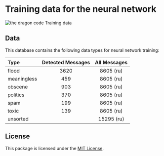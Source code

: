# Training data for the neural network

![the dragon code Training data](https://preview.dragon-code.pro/the-dragon-code/Training-data.svg)

## Data

This database contains the following data types for neural network training:

| Type        | Detected Messages | All Messages |
|:------------|:-----------------:|:------------:|
| flood       |       3620        |  8605 (ru)   |
| meaningless |        459        |  8605 (ru)   |
| obscene     |        903        |  8605 (ru)   |
| politics    |        370        |  8605 (ru)   |
| spam        |        199        |  8605 (ru)   |
| toxic       |        139        |  8605 (ru)   |
| unsorted    |                   |  15295 (ru)  |

## License

This package is licensed under the [MIT License](LICENSE).
